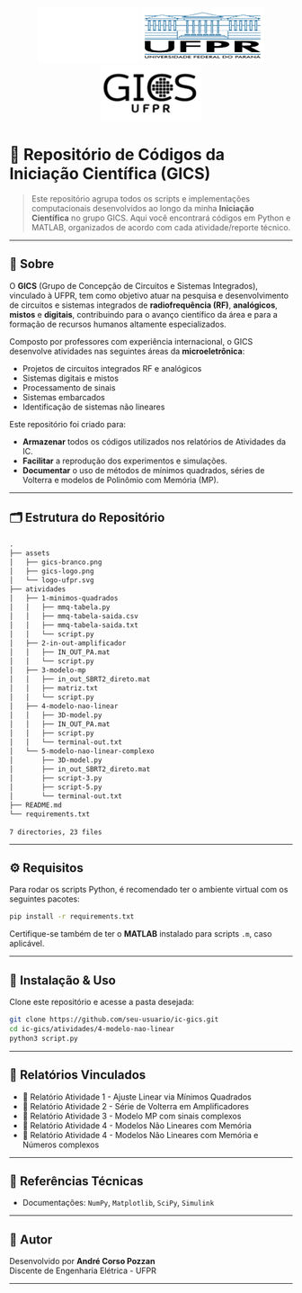 <p align="center">
  <img src="./assets/gics-branco.png" alt="GICS Logo Branca" width="180" height="100" />
  <img src="./assets/logo-ufpr.svg" alt="UFPR Logo" width="220" height="100"/>
  <img src="./assets/gics-logo.png" alt="GICS Logo Branca" width="180" height="100"/>
</p>

# 📂 Repositório de Códigos da Iniciação Científica (GICS)

> Este repositório agrupa todos os scripts e implementações computacionais desenvolvidos ao longo da minha **Iniciação Científica** no grupo GICS. Aqui você encontrará códigos em Python e MATLAB, organizados de acordo com cada atividade/reporte técnico.

---

## 📖 Sobre

O **GICS** (Grupo de Concepção de Circuitos e Sistemas Integrados), vinculado à UFPR, tem como objetivo atuar na pesquisa e desenvolvimento de circuitos e sistemas integrados de **radiofrequência (RF)**, **analógicos**, **mistos** e **digitais**, contribuindo para o avanço científico da área e para a formação de recursos humanos altamente especializados.

Composto por professores com experiência internacional, o GICS desenvolve atividades nas seguintes áreas da **microeletrônica**:

- Projetos de circuitos integrados RF e analógicos
- Sistemas digitais e mistos
- Processamento de sinais
- Sistemas embarcados
- Identificação de sistemas não lineares

Este repositório foi criado para:

- **Armazenar** todos os códigos utilizados nos relatórios de Atividades da IC.
- **Facilitar** a reprodução dos experimentos e simulações.
- **Documentar** o uso de métodos de mínimos quadrados, séries de Volterra e modelos de Polinômio com Memória (MP).

---

## 🗂 Estrutura do Repositório

```text
.
├── assets
│   ├── gics-branco.png
│   ├── gics-logo.png
│   └── logo-ufpr.svg
├── atividades
│   ├── 1-minimos-quadrados
│   │   ├── mmq-tabela.py
│   │   ├── mmq-tabela-saida.csv
│   │   ├── mmq-tabela-saida.txt
│   │   └── script.py
│   ├── 2-in-out-amplificador
│   │   ├── IN_OUT_PA.mat
│   │   └── script.py
│   ├── 3-modelo-mp
│   │   ├── in_out_SBRT2_direto.mat
│   │   ├── matriz.txt
│   │   └── script.py
│   ├── 4-modelo-nao-linear
│   │   ├── 3D-model.py
│   │   ├── IN_OUT_PA.mat
│   │   ├── script.py
│   │   └── terminal-out.txt
│   └── 5-modelo-nao-linear-complexo
│       ├── 3D-model.py
│       ├── in_out_SBRT2_direto.mat
│       ├── script-3.py
│       ├── script-5.py
│       └── terminal-out.txt
├── README.md
└── requirements.txt

7 directories, 23 files
```

---

## ⚙️ Requisitos

Para rodar os scripts Python, é recomendado ter o ambiente virtual com os seguintes pacotes:

```bash
pip install -r requirements.txt
```

Certifique-se também de ter o **MATLAB** instalado para scripts `.m`, caso aplicável.

---

## 🚀 Instalação & Uso

Clone este repositório e acesse a pasta desejada:

```bash
git clone https://github.com/seu-usuario/ic-gics.git
cd ic-gics/atividades/4-modelo-nao-linear
python3 script.py
```

---

## 📄 Relatórios Vinculados

- 📘 Relatório Atividade 1 - Ajuste Linear via Mínimos Quadrados
- 📗 Relatório Atividade 2 - Série de Volterra em Amplificadores
- 📙 Relatório Atividade 3 - Modelo MP com sinais complexos
- 📕 Relatório Atividade 4 - Modelos Não Lineares com Memória
- 📘 Relatório Atividade 4 - Modelos Não Lineares com Memória e Números complexos

---

## 🔗 Referências Técnicas

- Documentações: `NumPy`, `Matplotlib`, `SciPy`, `Simulink`

---

## 👤 Autor

Desenvolvido por **André Corso Pozzan**  
Discente de Engenharia Elétrica - UFPR

---

